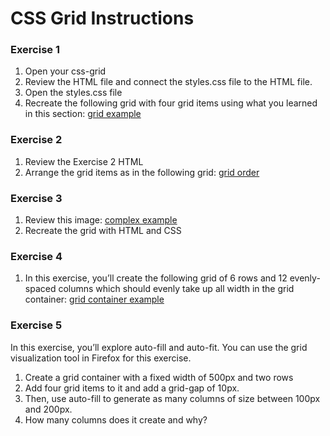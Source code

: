 # CSS Grid Instructions

### Exercise 1

1. Open your css-grid
2. Review the HTML file and connect the styles.css file to the HTML file.
3. Open the styles.css file
4. Recreate the following grid with four grid items using what you learned in this section:
[grid example](assets/exercise1.png)

### Exercise 2
1. Review the Exercise 2 HTML
2. Arrange the grid items as in the following grid: [grid order](assets/exercise2.png)

### Exercise 3
1. Review this image: [complex example](assets/exercise3.png)
2. Recreate the grid with HTML and CSS

### Exercise 4
1. In this exercise, you’ll create the following grid
of 6 rows and 12 evenly-spaced columns which should evenly take up all
width in the grid container: [grid container example](assets/exercise4.png)
   
### Exercise 5

In this exercise, you’ll explore auto-fill and auto-fit. You can use the grid visualization tool in Firefox for this exercise.
1. Create a grid container with a fixed width of 500px and two rows
2. Add four grid items to it and add a grid-gap of 10px.
3. Then, use auto-fill to generate as many columns of size between
100px and 200px.
4. How many columns does it create and why?

